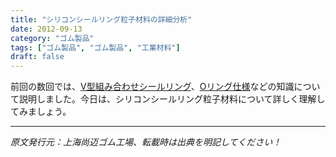 ```yaml
---
title: "シリコンシールリング粒子材料の詳細分析"
date: 2012-09-13
category: "ゴム製品"
tags: ["ゴム製品", "ゴム製品", "工業材料"]
draft: false
---
```


前回の数回では、[V型組み合わせシールリング](http://www.smpolymer.com/xiangjiaozhipin/130/)、[Oリング仕様](http://www.smpolymer.com/xiangjiaozhipin/131/)などの知識について説明しました。今日は、シリコンシールリング粒子材料について詳しく理解してみましょう。

---

*原文発行元：上海尚迈ゴム工場、転載時は出典を明記してください！*

